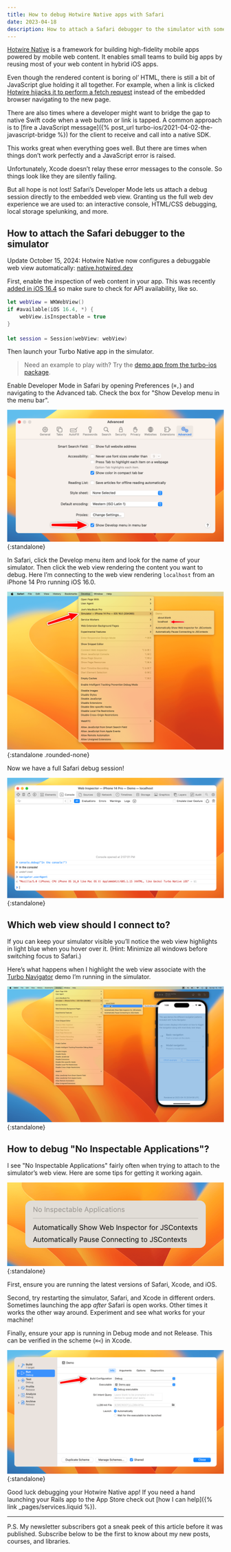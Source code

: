 ```yaml
---
title: How to debug Hotwire Native apps with Safari
date: 2023-04-18
description: How to attach a Safari debugger to the simulator with some tips on dealing with "No Inspectable Applications".
---
```


[Hotwire Native](https://native.hotwired.dev) is a framework for building high-fidelity mobile apps powered by mobile web content. It enables small teams to build big apps by reusing most of your web content in hybrid iOS apps.

Even though the rendered content is boring ol’ HTML, there is still a bit of JavaScript glue holding it all together. For example, when a link is clicked [Hotwire hijacks it to perform a fetch request](https://turbo.hotwired.dev/handbook/introduction#turbo-drive%3A-navigate-within-a-persistent-process) instead of the embedded browser navigating to the new page.

There are also times where a developer might want to bridge the gap to native Swift code when a web button or link is tapped. A common approach is to [fire a JavaScript message]({% post_url turbo-ios/2021-04-02-the-javascript-bridge %}) for the client to receive and call into a native SDK.

This works great when everything goes well. But there are times when things don’t work perfectly and a JavaScript error is raised.

Unfortunately, Xcode doesn’t relay these error messages to the console. So things look like they are silently failing.

But all hope is not lost! Safari’s Developer Mode lets us attach a debug session directly to the embedded web view. Granting us the full web dev experience we are used to: an interactive console, HTML/CSS debugging, local storage spelunking, and more.

## How to attach the Safari debugger to the simulator

<div class="note">
  <span class="font-semibold">Update October 15, 2024</span>: Hotwire Native now configures a debuggable web view automatically: <a href="https://native.hotwired.dev" target="_blank">native.hotwired.dev</a>
</div>

First, enable the inspection of web content in your app. This was recently [added in iOS 16.4](https://webkit.org/blog/13936/enabling-the-inspection-of-web-content-in-apps/) so make sure to check for API availability, like so.

```swift
let webView = WKWebView()
if #available(iOS 16.4, *) {
    webView.isInspectable = true
}

let session = Session(webView: webView)
```

Then launch your Turbo Native app in the simulator.

> Need an example to play with? Try the [demo app from the turbo-ios package](https://github.com/hotwired/turbo-ios/tree/main/Demo).

Enable Developer Mode in Safari by opening Preferences (`⌘,`) and navigating to the Advanced tab. Check the box for "Show Develop menu in the menu bar".

![Enable Developer Mode in Safari](/assets/images/debug-turbo-native-apps-with-safari/enable-developer-mode.png){:standalone}

In Safari, click the Develop menu item and look for the name of your simulator. Then click the web view rendering the content you want to debug. Here I’m connecting to the web view rendering `localhost` from an iPhone 14 Pro running iOS 16.0.

![Attach to simulator](/assets/images/debug-turbo-native-apps-with-safari/attach-to-simulator.png){:standalone .rounded-none}

Now we have a full Safari debug session!

![Safari's web inspector](/assets/images/debug-turbo-native-apps-with-safari/web-inspector.png){:standalone}

## Which web view should I connect to?

If you can keep your simulator visible you’ll notice the web view highlights in light blue when you hover over it. (Hint: Minimize all windows before switching focus to Safari.)

Here’s what happens when I highlight the web view associate with the [Turbo Navigator](https://github.com/joemasilotti/TurboNavigator) demo I’m running in the simulator.

![Highlighted web view](/assets/images/debug-turbo-native-apps-with-safari/highlighted-webview.png){:standalone}

## How to debug "No Inspectable Applications"?

I see "No Inspectable Applications" fairly often when trying to attach to the simulator’s web view. Here are some tips for getting it working again.

![No Inspectable Applications](/assets/images/debug-turbo-native-apps-with-safari/no-inspectable-applications.png){:standalone}

First, ensure you are running the latest versions of Safari, Xcode, and iOS.

Second, try restarting the simulator, Safari, and Xcode in different orders. Sometimes launching the app *after* Safari is open works. Other times it works the other way around. Experiment and see what works for your machine!

Finally, ensure your app is running in Debug mode and not Release. This can be verified in the scheme (`⌘<`) in Xcode.

![Debug build configuration](/assets/images/debug-turbo-native-apps-with-safari/debug-mode.png){:standalone}

Good luck debugging your Hotwire Native app! If you need a hand launching your Rails app to the App Store check out [how I can help]({% link _pages/services.liquid %}).

---

P.S. My newsletter subscribers got a sneak peek of this article before it was published. Subscribe below to be the first to know about my new posts, courses, and libraries.

